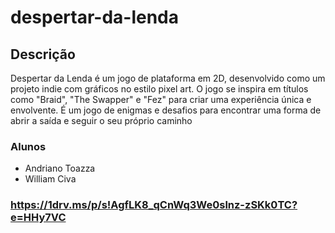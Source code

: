 # despertar-da-lenda

## Descrição
Despertar da Lenda é um jogo de plataforma em 2D, desenvolvido como um projeto indie com gráficos no estilo pixel art. O jogo se inspira em títulos como "Braid", "The Swapper" e "Fez" para criar uma experiência única e envolvente.
É um jogo de enigmas e desafios para encontrar uma forma de abrir a saída e seguir o seu próprio caminho


### Alunos
- Andriano Toazza
- William Civa


### https://1drv.ms/p/s!AgfLK8_qCnWq3We0slnz-zSKk0TC?e=HHy7VC

